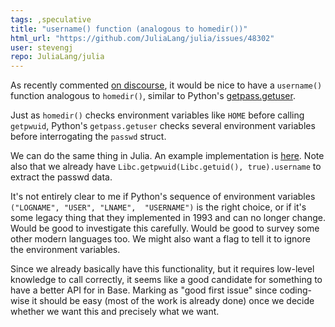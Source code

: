 ```yaml
---
tags: ,speculative
title: "username() function (analogous to homedir())"
html_url: "https://github.com/JuliaLang/julia/issues/48302"
user: stevengj
repo: JuliaLang/julia
---
```


As recently commented [on discourse](https://discourse.julialang.org/t/how-to-get-username/93023?u=stevengj), it would be nice to have a `username()` function analogous to `homedir()`, similar to Python's [getpass.getuser](https://docs.python.org/3/library/getpass.html#getpass.getuser).

Just as `homedir()` checks environment variables like `HOME` before calling `getpwuid`, Python's `getpass.getuser` checks several environment variables before interrogating the `passwd` struct.

We can do the same thing in Julia.  An example implementation is [here](https://discourse.julialang.org/t/how-to-get-username/93023/6?u=stevengj).   Note also that we already have `Libc.getpwuid(Libc.getuid(), true).username` to extract the passwd data.

It's not entirely clear to me if Python's sequence of environment variables `("LOGNAME", "USER", "LNAME",  "USERNAME")` is the right choice, or if it's some legacy thing that they implemented in 1993 and can no longer change.  Would be good to investigate this carefully.   Would be good to survey some other modern languages too.  We might also want a flag to tell it to ignore the environment variables.

Since we already basically have this functionality, but it requires low-level knowledge to call correctly, it seems like a good candidate for something to have a better API for in Base.  Marking as "good first issue" since coding-wise it should be easy (most of the work is already done) once we decide whether we want this and precisely what we want.